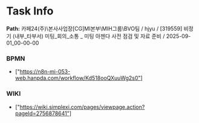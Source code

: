 # Task Info

**Path:** 카페24(주)\본사사업장\[CG]MI본부\MIH그룹\BVO팀 / hjyu / [319559] 비정기 (내부_타부서) 미팅_회의_소통 _ 미팅 아젠다 사전 점검 및 자료 준비 / 2025-09-01_00-00-00

### BPMN
- ["https://n8n-mi-053-web.hanpda.com/workflow/Kd518ooQXuuWg2s0"]

### WIKI
- ["https://wiki.simplexi.com/pages/viewpage.action?pageId=2756878641"]

